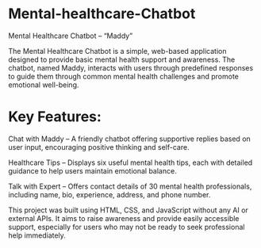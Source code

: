 # Mental-healthcare-Chatbot

Mental Healthcare Chatbot – “Maddy”

The Mental Healthcare Chatbot is a simple, web-based application designed to provide basic mental health support and awareness. The chatbot, named Maddy, interacts with users through predefined responses to guide them through common mental health challenges and promote emotional well-being.

# Key Features:

Chat with Maddy – A friendly chatbot offering supportive replies based on user input, encouraging positive thinking and self-care.

Healthcare Tips – Displays six useful mental health tips, each with detailed guidance to help users maintain emotional balance.

Talk with Expert – Offers contact details of 30 mental health professionals, including name, bio, experience, address, and phone number.


This project was built using HTML, CSS, and JavaScript without any AI or external APIs. It aims to raise awareness and provide easily accessible support, especially for users who may not be ready to seek professional help immediately.



